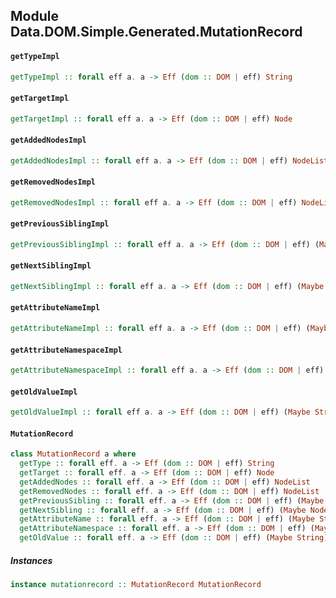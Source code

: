 ## Module Data.DOM.Simple.Generated.MutationRecord

#### `getTypeImpl`

``` purescript
getTypeImpl :: forall eff a. a -> Eff (dom :: DOM | eff) String
```

#### `getTargetImpl`

``` purescript
getTargetImpl :: forall eff a. a -> Eff (dom :: DOM | eff) Node
```

#### `getAddedNodesImpl`

``` purescript
getAddedNodesImpl :: forall eff a. a -> Eff (dom :: DOM | eff) NodeList
```

#### `getRemovedNodesImpl`

``` purescript
getRemovedNodesImpl :: forall eff a. a -> Eff (dom :: DOM | eff) NodeList
```

#### `getPreviousSiblingImpl`

``` purescript
getPreviousSiblingImpl :: forall eff a. a -> Eff (dom :: DOM | eff) (Maybe Node)
```

#### `getNextSiblingImpl`

``` purescript
getNextSiblingImpl :: forall eff a. a -> Eff (dom :: DOM | eff) (Maybe Node)
```

#### `getAttributeNameImpl`

``` purescript
getAttributeNameImpl :: forall eff a. a -> Eff (dom :: DOM | eff) (Maybe String)
```

#### `getAttributeNamespaceImpl`

``` purescript
getAttributeNamespaceImpl :: forall eff a. a -> Eff (dom :: DOM | eff) (Maybe String)
```

#### `getOldValueImpl`

``` purescript
getOldValueImpl :: forall eff a. a -> Eff (dom :: DOM | eff) (Maybe String)
```

#### `MutationRecord`

``` purescript
class MutationRecord a where
  getType :: forall eff. a -> Eff (dom :: DOM | eff) String
  getTarget :: forall eff. a -> Eff (dom :: DOM | eff) Node
  getAddedNodes :: forall eff. a -> Eff (dom :: DOM | eff) NodeList
  getRemovedNodes :: forall eff. a -> Eff (dom :: DOM | eff) NodeList
  getPreviousSibling :: forall eff. a -> Eff (dom :: DOM | eff) (Maybe Node)
  getNextSibling :: forall eff. a -> Eff (dom :: DOM | eff) (Maybe Node)
  getAttributeName :: forall eff. a -> Eff (dom :: DOM | eff) (Maybe String)
  getAttributeNamespace :: forall eff. a -> Eff (dom :: DOM | eff) (Maybe String)
  getOldValue :: forall eff. a -> Eff (dom :: DOM | eff) (Maybe String)
```

##### Instances
``` purescript
instance mutationrecord :: MutationRecord MutationRecord
```


